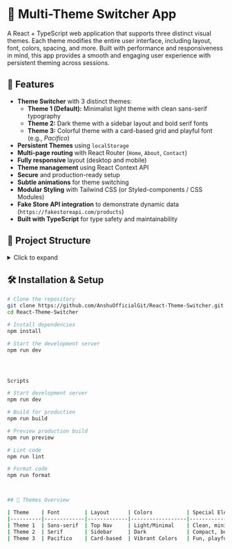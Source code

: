 # 🎨 Multi-Theme Switcher App

A React + TypeScript web application that supports three distinct visual themes. Each theme modifies the entire user interface, including layout, font, colors, spacing, and more. Built with performance and responsiveness in mind, this app provides a smooth and engaging user experience with persistent theming across sessions.

## 🚀 Features

- **Theme Switcher** with 3 distinct themes:
  - **Theme 1 (Default):** Minimalist light theme with clean sans-serif typography
  - **Theme 2:** Dark theme with a sidebar layout and bold serif fonts
  - **Theme 3:** Colorful theme with a card-based grid and playful font (e.g., *Pacifico*)
- **Persistent Themes** using `localStorage`
- **Multi-page routing** with React Router (`Home`, `About`, `Contact`)
- **Fully responsive** layout (desktop and mobile)
- **Theme management** using React Context API
- **Secure** and production-ready setup
- **Subtle animations** for theme switching
- **Modular Styling** with Tailwind CSS (or Styled-components / CSS Modules)
- **Fake Store API integration** to demonstrate dynamic data (`https://fakestoreapi.com/products`)
- **Built with TypeScript** for type safety and maintainability

## 📁 Project Structure
<details> <summary>Click to expand</summary>
plaintext
Copy
Edit
REACT-THEME-SWITCHER/
├── node_modules/                        # Installed dependencies
├── public/
│   └── index.html                       # HTML entry point

├── src/
│   ├── assets/
│   │   └── react.svg                    # Static assets (e.g., logo)

│   ├── components/
│   │   ├── common/
│   │   │   └── card/
│   │   │       └── index.tsx            # Reusable card component (used in grid view)
│   │   ├── layouts/
│   │   │   └── index.tsx                # Global layout wrapper
│   │   └── master/
│   │       ├── footer/
│   │       │   └── index.tsx            # Footer section
│   │       ├── header/
│   │       │   └── index.tsx            # Header with theme dropdown
│   │       └── sidebar/
│   │           └── index.tsx            # Sidebar used in Theme 2

│   ├── context/
│   │   └── ThemeContext.tsx             # Theme Context API with localStorage

│   ├── services/
│   │   └── products/
│   │       └── product-service.tsx      # Fetches products from fakestoreapi.com

│   ├── App.tsx                          # Main app component with routing
│   ├── App.css                          # App-specific styles
│   ├── index.css                        # Entry styles (Tailwind directives)
│   ├── main.tsx                         # App bootstrap
│   ├── vite-env.d.ts                    # Vite env typings

├── .gitignore
├── eslint.config.js
├── index.html
├── package.json
├── package-lock.json
├── postcss.config.js
├── tailwind.config.js
├── tsconfig.app.json
├── tsconfig.json
├── tsconfig.node.json
├── vite.config.ts
├── README.md
</details>

## 🛠️ Installation & Setup

```bash
# Clone the repository
git clone https://github.com/AnshuOfficialGit/React-Theme-Switcher.git
cd React-Theme-Switcher

# Install dependencies
npm install

# Start the development server
npm run dev




Scripts

# Start development server
npm run dev

# Build for production
npm run build

# Preview production build
npm run preview

# Lint code
npm run lint

# Format code
npm run format



## 🎨 Themes Overview

| Theme    | Font        | Layout      | Colors           | Special Elements            |
|----------|-------------|-------------|------------------|-----------------------------|
| Theme 1  | Sans-serif  | Top Nav     | Light/Minimal    | Clean, minimalist           |
| Theme 2  | Serif       | Sidebar     | Dark             | Compact, bold               |
| Theme 3  | Pacifico    | Card-based  | Vibrant Colors   | Fun, playful, spacious      |
